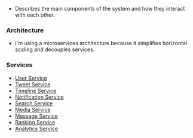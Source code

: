 - Describes the main components of the system and how they interact with each other.

### Architecture
- I'm using a microservices architecture because it simplifies horizontal scaling and decouples services.


### Services
- [User Service](user-service.md)
- [Tweet Service](tweet-service.md)
- [Timeline Service](timeline-service.md)
- [Notification Service](notification-service.md)
- [Search Service](search-service.md)
- [Media Service](media-service.md)
- [Message Service](message-service.md)
- [Ranking Service](ranking-service.md)
- [Analytics Service](analytic-service.md)

